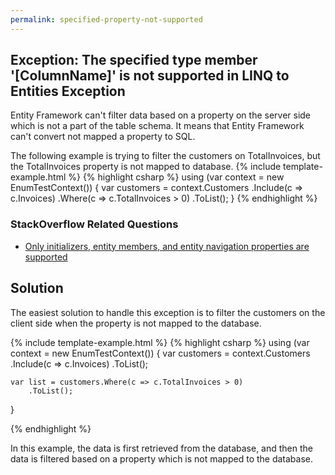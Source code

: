 ```yaml
---
permalink: specified-property-not-supported
---
```


## Exception: The specified type member '[ColumnName]' is not supported in LINQ to Entities Exception 

Entity Framework can't filter data based on a property on the server side which is not a part of the table schema. It means that Entity Framework can't convert not mapped a property to SQL.

The following example is trying to filter the customers on TotalInvoices, but the TotalInvoices property is not mapped to database.
{% include template-example.html %} 
{% highlight csharp %}
using (var context = new EnumTestContext())
{
    var customers = context.Customers
        .Include(c => c.Invoices)
        .Where(c => c.TotalInvoices > 0)
        .ToList();
}
{% endhighlight %}

### StackOverflow Related Questions

 - [Only initializers, entity members, and entity navigation properties are supported](https://stackoverflow.com/questions/6919709/only-initializers-entity-members-and-entity-navigation-properties-are-supporte)

## Solution

The easiest solution to handle this exception is to filter the customers on the client side when the property is not mapped to the database. 

{% include template-example.html %} 
{% highlight csharp %}
using (var context = new EnumTestContext())
{
    var customers = context.Customers
        .Include(c => c.Invoices)
        .ToList();

    var list = customers.Where(c => c.TotalInvoices > 0)
        .ToList();
}

{% endhighlight %}

In this example, the data is first retrieved from the database, and then the data is filtered based on a property which is not mapped to the database.
